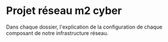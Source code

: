 # Projet réseau m2 cyber

Dans chaque dossier, l'explication de la configuration de chaque composant de notre infrastructure réseau.

<!--
# net-conf
Configurations pour le projet de réseau

```shell
sudo dnf install bind
git clone https://github.com/polo74/net-conf
cd net-conf/dns
./export.sh
```

Penser à bien installer bind avant de recopier les données du DNS afin de ne pas avoir de problèmes avec SELinux.
-->
